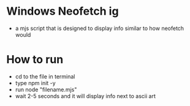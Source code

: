 # Windows Neofetch ig
- a mjs script that is designed to display info similar to how neofetch would

# How to run
- cd to the file in terminal
- type npm init -y
- run node "filename.mjs"
- wait 2-5 seconds and it will display info next to ascii art
